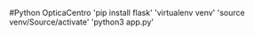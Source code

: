 #Python OpticaCentro
'pip install flask'
'virtualenv venv'
'source venv/Source/activate'
'python3 app.py'